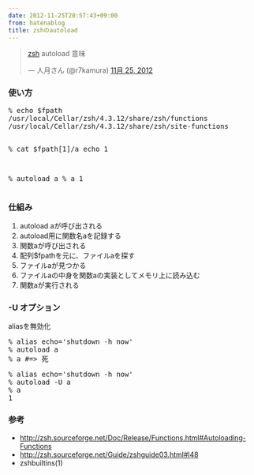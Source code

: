 ```yaml
---
date: 2012-11-25T20:57:43+09:00
from: hatenablog
title: zshのautoload
---
```


<p><blockquote class="twitter-tweet" lang="ja"><p><a class="keyword" href="http://d.hatena.ne.jp/keyword/zsh">zsh</a> autoload 意味</p>&mdash; 人月さん (@r7kamura) <a href="https://twitter.com/r7kamura/status/272647087177469952" data-datetime="2012-11-25T10:25:05+00:00">11月 25, 2012</a></blockquote><script src="//platform.twitter.com/widgets.js" charset="utf-8"></script></p>

<div class="section">
    <h3>使い方</h3>
    <pre class="code" data-unlink>% echo $fpath
/usr/local/Cellar/zsh/4.3.12/share/zsh/functions
/usr/local/Cellar/zsh/4.3.12/share/zsh/site-functions


% cat  $fpath[1]/a
echo 1


% autoload a
% a
1</pre>
</div>
<div class="section">
    <h3>仕組み</h3>

<ol>
<li>autoload aが呼び出される</li>
<li>autoload用に関数名aを記録する</li>
<li>関数aが呼び出される</li>
<li>配列$fpathを元に、ファイルaを探す</li>
<li>ファイルaが見つかる</li>
<li>ファイルaの中身を関数aの実装としてメモリ上に読み込む</li>
<li>関数aが実行される</li>
</ol>
</div>
<div class="section">
    <h3>-U オプション</h3>
    <p>aliasを無効化</p>
<pre class="code" data-unlink>% alias echo=&#39;shutdown -h now&#39;
% autoload a
% a #=&gt; 死</pre><pre class="code" data-unlink>% alias echo=&#39;shutdown -h now&#39;
% autoload -U a
% a
1</pre>
</div>
<div class="section">
    <h3>参考</h3>

<ul>
<li><a href="http://zsh.sourceforge.net/Doc/Release/Functions.html#Autoloading-Functions">http://zsh.sourceforge.net/Doc/Release/Functions.html#Autoloading-Functions</a></li>
<li><a href="http://zsh.sourceforge.net/Guide/zshguide03.html#l48">http://zsh.sourceforge.net/Guide/zshguide03.html#l48</a></li>
<li>zshbuiltins(1)</li>
</ul>
</div>

